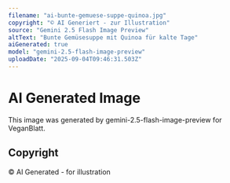 ```yaml
---
filename: "ai-bunte-gemuese-suppe-quinoa.jpg"
copyright: "© AI Generiert - zur Illustration"
source: "Gemini 2.5 Flash Image Preview"
altText: "Bunte Gemüsesuppe mit Quinoa für kalte Tage"
aiGenerated: true
model: "gemini-2.5-flash-image-preview"
uploadDate: "2025-09-04T09:46:31.503Z"
---
```


# AI Generated Image

This image was generated by gemini-2.5-flash-image-preview for VeganBlatt.

## Copyright
© AI Generated - for illustration
